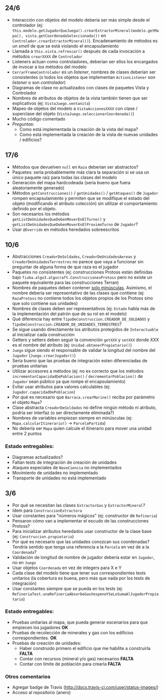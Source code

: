 ## 24/6

* Interacción con objetos del modelo debería ser más simple desde el controlador (ej: `this.modelo.getJugadorQueJuega().crearExtractorMineral(modelo.getMapa(), vista.getCoordenadaSeleccionada())` en `Controlador.crearExtractorMineral()`). Encadenamiento de métodos es un _smell_ de que se está violando el encapsulamiento
* Llamada a `this.vista.refrescar()` después de cada invocación a métodos `crearXXXX` de `Controlador`
* Listeners actuan como controladores, deberían ser ellos los encargados de invocar a los métodos del modelo
* `CerrarFrameControlador` es un _listener_, nombres de clases deberían ser consistentes (o todos los objetos que implementan `ActionListener` son _listener_ o son _controlador_)
* Diagramas de clase no actualizados con clases de paquetes Vista y Controlador
* Nombres de atributos de objetos de la vista también tienen que ser explicativos (ej: `VistaJuego.ventanita`)
* Mapeo de objetos del modelo a `VistaAccionesXXXX` con clase / superclase del objeto (`VistaJuego.seleccionarCoordenada()`)
* Mucho código comentado
* _Preguntas:_
  * Como está implementada la creación de la vista del mapa?
  * Como está implementada la creación de la vista de nuevas unidades / edificios?

## 17/6

* Métodos que devuelven `null` en `Raza` deberían ser abstractos?
* Paquetes: sería probablemente más clara la separación si se usa un único paquete raíz para todas las clases del modelo
* Generación del mapa hardcodeada (sería bueno que fuera aleatoriamente generado)
* Métodos `getConstrucciones()` / `getUnidades()` / `getAtaques()` de `Jugador` rompen encapsulamiento y permiten que se modifique el estado del objeto (modificando el atributo colección) sin utilizar el comportamiento definido por el objeto.
* Son necesarios los métodos `getListDeUnidadesQueDebenMoverEnElTurno()` y `getListDeUnidadesQueDebenMoverEnElProximoTurno` de `Jugador`?
* Usar `@Override` en métodos heredados sobreescritos

## 10/6

* Abstracciones `CreadorDeSoldados`, `CreadorDeUnidadesAereas` y `CreadorDeUnidadesTerrestres` no parece que vaya a funcionar sin preguntar de alguna forma de que raza es el jugador
* Paquetes no consistentes (ej: construcciones Protoss están definidas bajo `fiuba.algo3.algocraft.ConstruccionesProtoss` pero no existe un paquete equivalente para las construcciones Terran)
* Nombres de paquetes deben contener [solo minúsculas](https://docs.oracle.com/javase/tutorial/java/package/namingpkgs.html). Asimismo, el nombre debería ser representativo de las clases que contiene (ej: `RazaProtoss` no contiene todos los objetos propios de los Protoss sino que solo contiene sus unidades)
* Nombres de clases deben ser representativos (ej: `Estado` habla más de la implementación del patrón que de su rol en el modelo)
* Qué diferencia hay entre `TipoDeConstruccion.CREADOR_DE_SOLDADOS` y `TipoDeConstruccion.CREADOR_DE_UNIDADES_TERRESTRES`?
* Se sigue usando directamente los atributos protegidos de `Interactuable` al inicializar cada construcción
* Getters y setters deben seguir la convención `getXXX` y `setXXX` donde _XXX_ es el nombre del atributo (ej: `Unidad.obtenerPropietario()`)
* `Juego` sigue siendo el responsable de validar la longitud del nombre del `Jugador` (`Juego.crearJugador()`)
* Sería bueno que las pruebas de integración esten diferenciadas de pruebas unitarias
* Utilizar accesores a métodos (ej: no es correcto que los métodos `incrementarCapacidadDePoblacion()` / `decrementarPoblacion()` de `Jugador` sean público ya que rompe el encapsulamiento)
* Evitar usar atributos para valores calculables (ej: `Jugador.capacidadDePoblacion`)
* Por qué es necesario que `Barraca.crearMarine()` reciba por parámetro el objeto `Mapa`?
* Clase abstracta `CreadorDeSoldados` no define ningún método ni atributo, podría ser interfaz (o ser directamente eliminada?)
* Nombres de variables empiezan siempre en minúsculas (ej: `Mapa.calcularItinerario()` -> `ParcelaPartida`)
* No debería ser `Mapa` quien calcule el itinerario para mover una unidad entre 2 puntos

### Estado entregables:

* Diagramas actualizados?
* Faltan tests de integración de creación de unidades
* Ataques especiales de `NaveCiencia` no implementados
* Movimiento de unidades no implementado
* Transporte de unidades no está implementado

## 3/6

* Por qué se necesitan las clases `ExtractorGas` y `ExtractorMineral`?
* Idem para `ConstruccionExtractora`
* Usar constantes para "números mágicos" (ej: constructor de `Refineria`)
* Pensaron cómo van a implementar el escudo de las construcciones Protoss?
* Para inicializar atributos heredados usar constructor de la clase base (ej: `Construccion.propietario`)
* Por qué es necesario que las unidades conozcan sus coordenadas? Tendría sentido que tenga una referencia a la `Parcela` en vez de a la `Coordenada`?
* Validación de longitud de nombre de jugador debería estar en `Jugador`, no en `Juego`
* Usar objetos `Coordenada` en vez de integers para X e Y
* Cada clase del modelo tiene que tener sus correspondientes tests unitarios (la cobertura es buena, pero más que nada por los tests de integración)
* Usar constantes siempre que se pueda en los tests (ej: `RefineriaTest.unaRefineriaAbsorbeGasVespenoYSeLoSumaAlJugadorPropietario`)

### Estado entregables:

* Pruebas unitarias al mapa, que pueda generar escenarios para que empiecen los jugadores **OK**
* Pruebas de recolección de minerales y gas con los edificios correspondientes. **OK**
* Pruebas de creación de unidades:
  * Haber construido primero el edificio que me habilite a construirla **FALTA**
  * Contar con recursos (mineral y/o gas) necesarios **FALTA**
  * Contar con límite de población para crearla **FALTA**

### Otros comentarios

* Agregar badge de Travis (http://docs.travis-ci.com/user/status-images/)
* Acceso al repositorio (anero)
